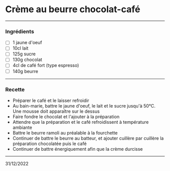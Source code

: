 # Crème au beurre chocolat-café

---

### Ingrédients

- [ ] 1 jaune d'oeuf
- [ ] 10cl lait
- [ ] 125g sucre
- [ ] 130g chocolat
- [ ] 4cl de café fort (type espresso)
- [ ] 140g beurre

---

### Recette

- Préparer le café et le laisser refroidir
- Au bain-marie, battre le jaune d'oeuf, le lait et le sucre jusqu'à 50°C. Une mousse doit apparaître sur le dessus
- Faire fondre le chocolat et l'ajouter à la préparation
- Attendre que la préparation et le café refroidissent à température ambiante
- Battre le beurre ramoli au préalable à la fourchette
- Continuer de battre le beurre au batteur, et ajouter cuillère par cuillère la préparation chocolatée puis le café
- Continuer de battre énergiquement afin que la crème durcisse

---

31/12/2022
